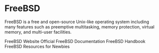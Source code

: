 # FreeBSD

FreeBSD is a free and open-source Unix-like operating system including many features such as preemptive multitasking, memory protection, virtual memory, and multi-user facilities.

<BadgeLink badgeText='Official Website' colorScheme='blue' href='https://www.freebsd.org/'>FreeBSD Website</BadgeLink>
<BadgeLink badgeText='Official Documentation' colorScheme='blue' href='https://docs.freebsd.org/en/'>Official FreeBSD Documentation</BadgeLink>
<BadgeLink badgeText='Read' colorScheme='yellow' href='https://docs.freebsd.org/en/books/handbook/'>FreeBSD Handbook</BadgeLink>
<BadgeLink badgeText='Read' colorScheme='yellow' href='https://www.freebsd.org/projects/newbies/'>FreeBSD Resources for Newbies </BadgeLink>
